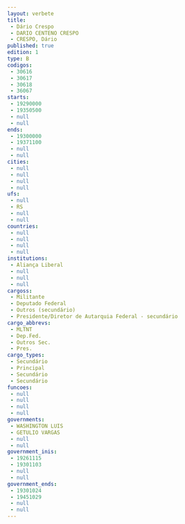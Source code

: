 ```yaml
---
layout: verbete
title:
 - Dário Crespo
 - DARIO CENTENO CRESPO
 - CRESPO, Dário
published: true
edition: 1  
type: B
codigos: 
 - 30616
 - 30617
 - 30618
 - 36067
starts: 
 - 19290000
 - 19350500
 - null 
 - null 
ends: 
 - 19300000
 - 19371100
 - null 
 - null 
cities: 
 - null 
 - null 
 - null 
 - null 
ufs: 
 - null 
 - RS
 - null 
 - null 
countries: 
 - null 
 - null 
 - null 
 - null 
institutions: 
 - Aliança Liberal
 - null 
 - null 
 - null 
cargoss: 
 - Militante
 - Deputado Federal
 - Outros (secundário)
 - Presidente/Diretor de Autarquia Federal - secundário
cargo_abbrevs: 
 - MLTNT
 - Dep.Fed.
 - Outros Sec.
 - Pres.
cargo_types: 
 - Secundário
 - Principal
 - Secundário
 - Secundário
funcoes: 
 - null 
 - null 
 - null 
 - null 
governments: 
 - WASHINGTON LUIS
 - GETULIO VARGAS
 - null 
 - null 
government_inis: 
 - 19261115
 - 19301103
 - null 
 - null 
government_ends: 
 - 19301024
 - 19451029
 - null 
 - null 
---
```


